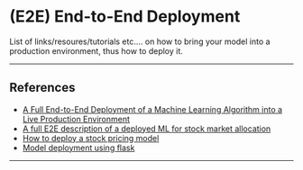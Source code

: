 # (E2E) End-to-End Deployment
List of links/resoures/tutorials etc.... on how to bring your model into a production environment, thus how to deploy it.
***

## References
- [A Full End-to-End Deployment of a Machine Learning Algorithm into a Live Production Environment](https://www.kdnuggets.com/2021/12/deployment-machine-learning-algorithm-live-production-environment.html)
- [A full E2E description of a deployed ML for stock market allocation](https://principiamundi.com/posts/didact-anatomy/?utm_source=substack&utm_medium=email)
- [How to deploy a stock pricing model](https://principiamundi.com/posts/didact-anatomy/?utm_source=substack&utm_medium=email)
- [Model deployment using flask](https://towardsdatascience.com/model-deployment-using-flask-c5dcbb6499c9)
***
